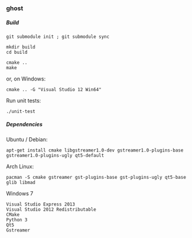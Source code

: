 ### ghost

##### Build

    git submodule init ; git submodule sync

    mkdir build
    cd build

    cmake ..
    make

or, on Windows:

    cmake .. -G "Visual Studio 12 Win64"

Run unit tests:

    ./unit-test

##### Dependencies

Ubuntu / Debian:

    apt-get install cmake libgstreamer1.0-dev gstreamer1.0-plugins-base gstreamer1.0-plugins-ugly qt5-default

Arch Linux:

    pacman -S cmake gstreamer gst-plugins-base gst-plugins-ugly qt5-base glib libmad

Windows 7

    Visual Studio Express 2013
    Visual Studio 2012 Redistributable
    CMake
    Python 3
    Qt5
    Gstreamer

